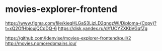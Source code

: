 # movies-explorer-frontend

https://www.figma.com/file/kieqHLGaS3LjzLD2qngzWI/Diploma-(Copy)?t=xQ2OfHbjoujQCdDQ-6
https://disk.yandex.ru/d/fUCYZXKbVGqfZg

https://github.com/Idenvise/movies-explorer-frontend/pull/2
http://movies.nomoredomains.icu/


